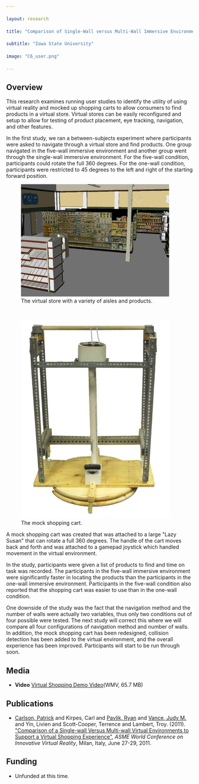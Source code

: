 ```yaml
---

layout: research

title: "Comparison of Single-Wall versus Multi-Wall Immersive Environments to Support a Virtual Shopping Experience"

subtitle: "Iowa State University"

image: "C6_user.png"

---
```


## Overview

This research examines running user studies to identify the utility of using virtual reality and mocked up shopping
carts to allow consumers to find products in a virtual store.  Virtual stores can be easily reconfigured and setup to
allow for testing of product placement, eye tracking, navigation, and other features.

In the first study, we ran a between-subjects experiment where participants were asked to navigate through a
virtual store and find products.  One group navigated in the five-wall immersive environment and another group
went through the single-wall immersive environment.  For the five-wall condition, participants could rotate the
full 360 degrees.  For the one-wall condition, participants were restricted to 45 degrees to the left and right
of the starting forward position.

<figure id="figure-1">
	<img src="store.jpg" alt="Virtual Store" title="Virtual Store">
	<figcaption>The virtual store with a variety of aisles and products.</figcaption>
</figure>

<br>

<figure id="figure-2">
	<img src="cart.jpg" alt="Mock Shopping Cart" title="Mock Shopping Cart">
	<figcaption>The mock shopping cart.</figcaption>
</figure>

A mock shopping cart was created that was attached to a large "Lazy Susan" that can rotate a full 360 degrees.
The handle of the cart moves back and forth and was attached to a gamepad joystick which handled movement in
the virtual environment.


In the study, participants were given a list of products to find and time on task was recorded.
The participants in the five-wall immersive environment were significantly faster in locating the products
than the participants in the one-wall immersive environment.  Participants in the five-wall condition also
reported that the shopping cart was easier to use than in the one-wall condition.

One downside of the study was the fact that the navigation method and the number of walls were
actually two variables, thus only two conditions out of four possible were tested.  The next
study will correct this where we will compare all four configurations of navigation method and number
of walls.  In addition, the mock shopping cart has been redesigned, collision detection has been
added to the virtual environment, and the overall experience has been improved.  Participants
will start to be run through soon.

## Media
- **Video** [Virtual Shopping Demo Video](Demo_Video.wmv)(WMV, 65.7 MB)


## Publications

- [Carlson, Patrick](http://hci.iastate.edu/~carlsonp/) and Kirpes, Carl and [Pavlik, Ryan](http://academic.cleardefinition.com/)
and [Vance, Judy M.](http://www.vrac.iastate.edu/~jmvance/) and Yin, Livien and Scott-Cooper, Terrence
and Lambert, Troy.  (2011).  ["Comparison of a Single-wall Versus Multi-wall Virtual Environments to Support a Virtual
Shopping Experience"](http://proceedings.asmedigitalcollection.asme.org/proceeding.aspx?articleid=1623673), _ASME World Conference on Innovative Virtual Reality_, Milan, Italy, June 27-29, 2011.


## Funding
- Unfunded at this time.

